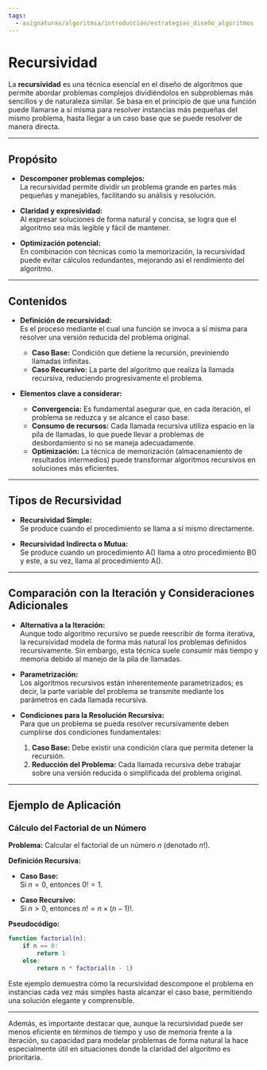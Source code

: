 ```yaml
---
tags:
  - asignaturas/algoritmia/introducción/estrategias_diseño_algoritmos
---
```

# Recursividad

La **recursividad** es una técnica esencial en el diseño de algoritmos que permite abordar problemas complejos dividiéndolos en subproblemas más sencillos y de naturaleza similar. Se basa en el principio de que una función puede llamarse a sí misma para resolver instancias más pequeñas del mismo problema, hasta llegar a un caso base que se puede resolver de manera directa.

---

## Propósito

- **Descomponer problemas complejos:**  
  La recursividad permite dividir un problema grande en partes más pequeñas y manejables, facilitando su análisis y resolución.

- **Claridad y expresividad:**  
  Al expresar soluciones de forma natural y concisa, se logra que el algoritmo sea más legible y fácil de mantener.

- **Optimización potencial:**  
  En combinación con técnicas como la memorización, la recursividad puede evitar cálculos redundantes, mejorando así el rendimiento del algoritmo.

---

## Contenidos

- **Definición de recursividad:**  
  Es el proceso mediante el cual una función se invoca a sí misma para resolver una versión reducida del problema original.  
  - **Caso Base:** Condición que detiene la recursión, previniendo llamadas infinitas.  
  - **Caso Recursivo:** La parte del algoritmo que realiza la llamada recursiva, reduciendo progresivamente el problema.

- **Elementos clave a considerar:**  
  - **Convergencia:** Es fundamental asegurar que, en cada iteración, el problema se reduzca y se alcance el caso base.  
  - **Consumo de recursos:** Cada llamada recursiva utiliza espacio en la pila de llamadas, lo que puede llevar a problemas de desbordamiento si no se maneja adecuadamente. 
  - **Optimización:** La técnica de memorización (almacenamiento de resultados intermedios) puede transformar algoritmos recursivos en soluciones más eficientes.

---

## Tipos de Recursividad

- **Recursividad Simple:**  
  Se produce cuando el procedimiento se llama a sí mismo directamente.

- **Recursividad Indirecta o Mutua:**  
  Se produce cuando un procedimiento A() llama a otro procedimiento B() y este, a su vez, llama al procedimiento A().

---

## Comparación con la Iteración y Consideraciones Adicionales

- **Alternativa a la Iteración:**  
  Aunque todo algoritmo recursivo se puede reescribir de forma iterativa, la recursividad modela de forma más natural los problemas definidos recursivamente. Sin embargo, esta técnica suele consumir más tiempo y memoria debido al manejo de la pila de llamadas.

- **Parametrización:**  
  Los algoritmos recursivos están inherentemente parametrizados; es decir, la parte variable del problema se transmite mediante los parámetros en cada llamada recursiva.

- **Condiciones para la Resolución Recursiva:**  
  Para que un problema se pueda resolver recursivamente deben cumplirse dos condiciones fundamentales:
  1. **Caso Base:** Debe existir una condición clara que permita detener la recursión.
  2. **Reducción del Problema:** Cada llamada recursiva debe trabajar sobre una versión reducida o simplificada del problema original.

---

## Ejemplo de Aplicación

### Cálculo del Factorial de un Número

**Problema:** Calcular el factorial de un número $n$ (denotado $n!$).

**Definición Recursiva:**

- **Caso Base:**  
  Si $n = 0$, entonces $0! = 1$.

- **Caso Recursivo:**  
  Si $n > 0$, entonces $n! = n \times (n - 1)!$.

**Pseudocódigo:**
```matlab
function factorial(n):
    if n == 0:
        return 1
    else:
        return n * factorial(n - 1)
```

Este ejemplo demuestra cómo la recursividad descompone el problema en instancias cada vez más simples hasta alcanzar el caso base, permitiendo una solución elegante y comprensible.

---

Además, es importante destacar que, aunque la recursividad puede ser menos eficiente en términos de tiempo y uso de memoria frente a la iteración, su capacidad para modelar problemas de forma natural la hace especialmente útil en situaciones donde la claridad del algoritmo es prioritaria.
